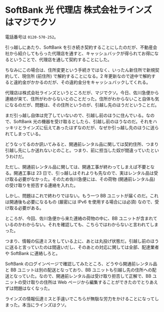 # SoftBank 光 代理店 株式会社ラインズはマジでクソ
電話番号は `0120-570-252`。

引っ越しにあたり、SoftBank を引き続き契約することにしたのだが、不動産会社から紹介してもらった代理店を通すと、キャッシュバックが得られてお得になるということで、代理店を通して契約することにした。

ちなみにこの場合は、住所変更という手続きではなく、いったん新住所で新規契約して、現住所 (前住所) で解約することになる。2 年更新なので途中で解約すると違約金がかかるのだが、その違約金分をキャッシュバックしてくれる。

代理店は株式会社ラインズというところだが、マジでクソ。今日、佐川急便から連絡が来て、住所がわからないとのことだった。住所がわからないこと自体も気になるのだが、問題は、その住所というのが、引越し先のほうだということだ。

まだ引っ越し自体は完了していないので、引越し前のほうに住んでいる。なので、SoftBank 光の機器を受け取るとしたら、引越し前のほうなのだ。それをハッキリとラインズに伝えてあったはずなのだが、なぜか引っ越し先のほうに送られてしまっている。

どうなってるのか訊いてみると、開通前レンタル品に関しては契約住所、つまり引越し先にしか送れないとのこと。つまり、前に担当した奴が間違っていたというわけだ。

ただし、開通前レンタル品に関しては、開通工事が終わってしまえば不要となる。開通工事は 23 日で、引っ越しはそれよりも先なので、実はレンタル品は受け取る必要がなかった。そのため佐川急便には、その荷物 (開通前レンタル品) の受け取りを拒否する連絡を入れた。

しかし、問題はこれで終わりではない。もう一つ BB ユニットが届くのだ。これは開通後も必要になるもの (厳密には IPv6 を使用する場合には必須) なので、受け取る必要がある。

ところが、今回、佐川急便から来た連絡の荷物の中に、BB ユニットが含まれているのかわからない。それを確認しても、こちらではわからないと言われてしまった。

つまり、情報の伝達ミスをしている上に、あとは丸投げ状態だ。引越し前のほうに送ると言っていたのは間違いだし、そのあとの対応に関しては全部、配達業者や SoftBank に連絡しろと。

SoftBank のログインページで確認してみたところ、どうやら開通前レンタル品と BB ユニットは別の配送となっており、BB ユニットも引越し先の住所への配送となっていた。なので、開通前レンタル品は受け取り拒否して正解で、BB ユニットの受け取りの住所は Web ページから編集することができたのでとりあえずは問題はなくなった。

ラインズの情報伝達ミスと手違いでこちらが無駄な労力をかけることになってしまった。本当にラインズはクソ。
